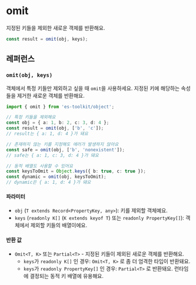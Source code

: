 # omit

지정된 키들을 제외한 새로운 객체를 반환해요.

```typescript
const result = omit(obj, keys);
```

## 레퍼런스

### `omit(obj, keys)`

객체에서 특정 키들만 제외하고 싶을 때 `omit`을 사용하세요. 지정된 키에 해당하는 속성들을 제거한 새로운 객체를 반환해요.

```typescript
import { omit } from 'es-toolkit/object';

// 특정 키들을 제외해요
const obj = { a: 1, b: 2, c: 3, d: 4 };
const result = omit(obj, ['b', 'c']);
// result는 { a: 1, d: 4 }가 돼요

// 존재하지 않는 키를 지정해도 에러가 발생하지 않아요
const safe = omit(obj, ['b', 'nonexistent']);
// safe는 { a: 1, c: 3, d: 4 }가 돼요

// 동적 배열도 사용할 수 있어요
const keysToOmit = Object.keys({ b: true, c: true });
const dynamic = omit(obj, keysToOmit);
// dynamic은 { a: 1, d: 4 }가 돼요
```

#### 파라미터

- `obj` (`T extends Record<PropertyKey, any>`): 키를 제외할 객체예요.
- `keys` (`readonly K[]` (`K extends keyof T`) 또는 `readonly PropertyKey[]`): 객체에서 제외할 키들의 배열이에요.

#### 반환 값

- `Omit<T, K>` 또는 `Partial<T>` - 지정된 키들이 제외된 새로운 객체를 반환해요.
  - `keys`가 `readonly K[]` 인 경우: `Omit<T, K>` 로 좀 더 엄격한 타입이 반환돼요.
  - `keys`가 `readonly PropertyKey[]` 인 경우: `Partial<T>` 로 반환돼요. 런타임에 결정되는 동적 키 배열에 유용해요.
